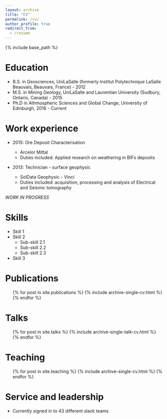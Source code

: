 ```yaml
---
layout: archive
title: "CV"
permalink: /cv/
author_profile: true
redirect_from:
  - /resume
---
```


{% include base_path %}

Education
======
* B.S. in Geosciences, UniLaSalle (formerly Institut Polytechnique LaSalle Beauvais, Beauvais, France) - 2012
* M.S. in Mining Geology, UniLaSalle and Laurentian University (Sudbury, Ontario, Canada) - 2015
* Ph.D in Athmospheric Sciences and Global Change, University of Edinburgh, 2016 - Current

Work experience
======
* 2015: Ore Deposit Characterisation
  * Arcelor Mittal
  * Duties included: Applied research on weathering in BIFs deposits


* 2013: Technician - surface geophysic
  * SolData Geophysic - Vinci
  * Duties included: acquisition, processing and analysis of Electrical and Seismic tomography

*WORK IN PROGRESS*

Skills
======
* Skill 1
* Skill 2
  * Sub-skill 2.1
  * Sub-skill 2.2
  * Sub-skill 2.3
* Skill 3

Publications
======
  <ul>{% for post in site.publications %}
    {% include archive-single-cv.html %}
  {% endfor %}</ul>
  
Talks
======
  <ul>{% for post in site.talks %}
    {% include archive-single-talk-cv.html %}
  {% endfor %}</ul>
  
Teaching
======
  <ul>{% for post in site.teaching %}
    {% include archive-single-cv.html %}
  {% endfor %}</ul>
  
Service and leadership
======
* Currently signed in to 43 different slack teams
